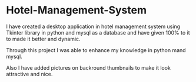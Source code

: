 # Hotel-Management-System

I have created a desktop application in hotel management system using Tkinter library in python and mysql as a database and have given 100% to it to made it better and dynamic.

Through this project I was able to enhance my knowledge in python mand mysql.

Also I have added pictures on backround thumbnails to make it look attractive and nice.
